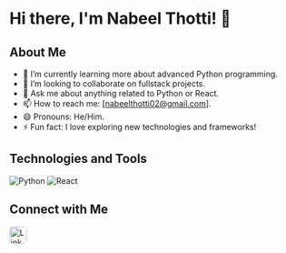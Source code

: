 # Hi there, I'm Nabeel Thotti! 👋

## About Me

- 🌱 I’m currently learning more about advanced Python programming.
- 👯 I’m looking to collaborate on fullstack projects.
- 💬 Ask me about anything related to Python or React.
- 📫 How to reach me: [nabeelthotti02@gmail.com].
- 😄 Pronouns: He/Him.
- ⚡ Fun fact: I love exploring new technologies and frameworks!

## Technologies and Tools

![Python](https://img.shields.io/badge/-Python-05122A?style=flat&logo=python&logoColor=FFFFFF)
![React](https://img.shields.io/badge/-React-05122A?style=flat&logo=react&logoColor=61DAFB)

## Connect with Me


<a href="https://www.linkedin.com/in/nabeelthotti/">
  <img alt="LinkedIn icon" src="https://cdn-icons-png.flaticon.com/512/174/174857.png" width="30" height="30" style="background-color: white; border-radius: 5px;">
</a>

[1]: https://www.linkedin.com/in/nabeelthotti/

